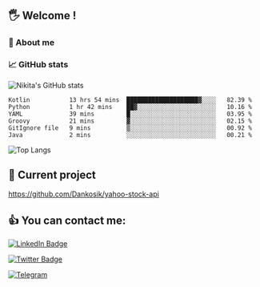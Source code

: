 ## 🖐 Welcome !

### 🙂 About me

### 📈 GitHub stats
![Nikita's GitHub stats](https://github-readme-stats.vercel.app/api?username=DOMOKUL&show_icons=true&theme=gruvbox)

<!--START_SECTION:waka-->

```text
Kotlin           13 hrs 54 mins  ████████████████████▓░░░░   82.39 %
Python           1 hr 42 mins    ██▓░░░░░░░░░░░░░░░░░░░░░░   10.16 %
YAML             39 mins         █░░░░░░░░░░░░░░░░░░░░░░░░   03.95 %
Groovy           21 mins         ▓░░░░░░░░░░░░░░░░░░░░░░░░   02.15 %
GitIgnore file   9 mins          ▒░░░░░░░░░░░░░░░░░░░░░░░░   00.92 %
Java             2 mins          ░░░░░░░░░░░░░░░░░░░░░░░░░   00.21 %
```

<!--END_SECTION:waka-->

![Top Langs](https://github-readme-stats.vercel.app/api/top-langs/?username=DOMOKUL&layout=compact&show_icons=true&theme=gruvbox)

## 🎨 Current project

https://github.com/Dankosik/yahoo-stock-api

## 👍 You can contact me:

[![LinkedIn Badge](https://img.shields.io/badge/LinkedIn-Profile-informational?style=flat&logo=linkedin&logoColor=white&color=0D76A8)](https://www.linkedin.com/in/strokach-nikita-810b50230/)

[![Twitter Badge](https://img.shields.io/badge/Twitter-Profile-informational?style=flat&logo=twitter&logoColor=white&color=0D76A8)](https://twitter.com/domokul)

[![Telegram](https://img.shields.io/badge/Telegram-Profile-informational?style=flat&logo=telegram&logoColor=white&color=0D76A8)](https://t.me/Domokul)


